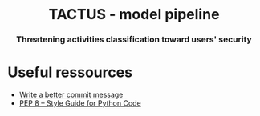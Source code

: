 <br />
<div align="center">
  <h1>TACTUS - model pipeline</h1>
  <h3>Threatening activities classification toward users' security</h3>
</div>

# Useful ressources
- [Write a better commit message](https://gist.github.com/MarcBresson/dd57a17f2ae60b6cb8688ee64cd7671d)
- [PEP 8 – Style Guide for Python Code](https://peps.python.org/pep-0008/)
